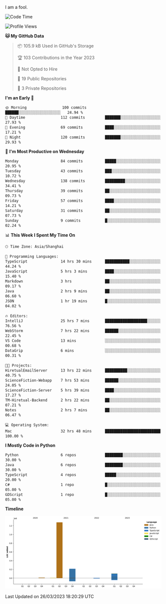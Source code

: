 I am a fool.

<!--START_SECTION:waka-->
![Code Time](http://img.shields.io/badge/Code%20Time-222%20hrs%2030%20mins-blue)

![Profile Views](http://img.shields.io/badge/Profile%20Views-1-blue)

**🐱 My GitHub Data** 

> 📦 105.9 kB Used in GitHub's Storage 
 > 
> 🏆 103 Contributions in the Year 2023
 > 
> 🚫 Not Opted to Hire
 > 
> 📜 19 Public Repositories 
 > 
> 🔑 3 Private Repositories 
 > 
**I'm an Early 🐤** 

```text
🌞 Morning                100 commits         ██████░░░░░░░░░░░░░░░░░░░   24.94 % 
🌆 Daytime                112 commits         ███████░░░░░░░░░░░░░░░░░░   27.93 % 
🌃 Evening                69 commits          ████░░░░░░░░░░░░░░░░░░░░░   17.21 % 
🌙 Night                  120 commits         ███████░░░░░░░░░░░░░░░░░░   29.93 % 
```
📅 **I'm Most Productive on Wednesday** 

```text
Monday                   84 commits          █████░░░░░░░░░░░░░░░░░░░░   20.95 % 
Tuesday                  43 commits          ███░░░░░░░░░░░░░░░░░░░░░░   10.72 % 
Wednesday                138 commits         █████████░░░░░░░░░░░░░░░░   34.41 % 
Thursday                 39 commits          ██░░░░░░░░░░░░░░░░░░░░░░░   09.73 % 
Friday                   57 commits          ████░░░░░░░░░░░░░░░░░░░░░   14.21 % 
Saturday                 31 commits          ██░░░░░░░░░░░░░░░░░░░░░░░   07.73 % 
Sunday                   9 commits           █░░░░░░░░░░░░░░░░░░░░░░░░   02.24 % 
```


📊 **This Week I Spent My Time On** 

```text
🕑︎ Time Zone: Asia/Shanghai

💬 Programming Languages: 
TypeScript               14 hrs 30 mins      ███████████░░░░░░░░░░░░░░   44.24 % 
JavaScript               5 hrs 3 mins        ████░░░░░░░░░░░░░░░░░░░░░   15.40 % 
Markdown                 3 hrs               ██░░░░░░░░░░░░░░░░░░░░░░░   09.17 % 
Java                     2 hrs 9 mins        ██░░░░░░░░░░░░░░░░░░░░░░░   06.60 % 
JSON                     1 hr 19 mins        █░░░░░░░░░░░░░░░░░░░░░░░░   04.02 % 

🔥 Editors: 
IntelliJ                 25 hrs 7 mins       ███████████████████░░░░░░   76.56 % 
WebStorm                 7 hrs 22 mins       ██████░░░░░░░░░░░░░░░░░░░   22.45 % 
VS Code                  13 mins             ░░░░░░░░░░░░░░░░░░░░░░░░░   00.68 % 
DataGrip                 6 mins              ░░░░░░░░░░░░░░░░░░░░░░░░░   00.31 % 

🐱‍💻 Projects: 
HiretualEmailServer      13 hrs 22 mins      ██████████░░░░░░░░░░░░░░░   40.75 % 
ScienceFiction-Webapp    7 hrs 53 mins       ██████░░░░░░░░░░░░░░░░░░░   24.05 % 
ScienceFiction-Server    5 hrs 39 mins       ████░░░░░░░░░░░░░░░░░░░░░   17.27 % 
TM-Hiretual-Backend      2 hrs 22 mins       ██░░░░░░░░░░░░░░░░░░░░░░░   07.21 % 
Notes                    2 hrs 7 mins        ██░░░░░░░░░░░░░░░░░░░░░░░   06.47 % 

💻 Operating System: 
Mac                      32 hrs 48 mins      █████████████████████████   100.00 % 
```

**I Mostly Code in Python** 

```text
Python                   6 repos             ████████░░░░░░░░░░░░░░░░░   30.00 % 
Java                     6 repos             ████████░░░░░░░░░░░░░░░░░   30.00 % 
TypeScript               4 repos             █████░░░░░░░░░░░░░░░░░░░░   20.00 % 
C#                       1 repo              █░░░░░░░░░░░░░░░░░░░░░░░░   05.00 % 
GDScript                 1 repo              █░░░░░░░░░░░░░░░░░░░░░░░░   05.00 % 
```



**Timeline**

![Lines of Code chart](https://raw.githubusercontent.com/VeejaLiu/VeejaLiu/master/assets/bar_graph.png)


 Last Updated on 26/03/2023 18:20:29 UTC
<!--END_SECTION:waka-->
